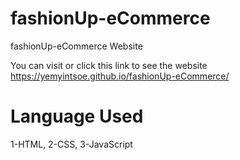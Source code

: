 # fashionUp-eCommerce
fashionUp-eCommerce Website

You can visit or click this link to see the website
https://yemyintsoe.github.io/fashionUp-eCommerce/

Language Used
=============
1-HTML, 
2-CSS,
3-JavaScript

